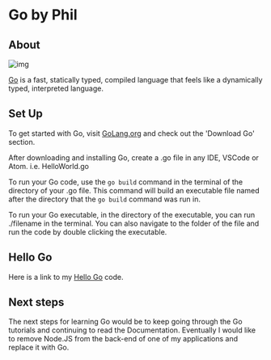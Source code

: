 # Go by Phil

## About
![img](https://cdn-images-1.medium.com/max/1600/0*fyyS1OHEaQ2il8Tg.png)

[Go](https://golang.org/) is a fast, statically typed, compiled language that
feels like a dynamically typed, interpreted language.

## Set Up
To get started with Go, visit [GoLang.org](https://golang.org/) and check out the
'Download Go' section.

After downloading and installing Go, create a .go file in any IDE, VSCode or
Atom. i.e. HelloWorld.go

To run your Go code, use the `go build` command in the terminal of the directory
of your .go file. This command will build an executable file named after the
directory that the `go build` command was run in.

To run your Go executable, in the directory of the executable, you can run
./filename in the terminal. You can also navigate to the folder of the file and
run the code by double clicking the executable.

## Hello Go

Here is a link to my [Hello Go](https://github.com/Philip-Owen/Hello-Go) code.

## Next steps

The next steps for learning Go would be to keep going through the Go tutorials
and continuing to read the Documentation. Eventually I would like to remove
Node.JS from the back-end of one of my applications and replace it with Go.
